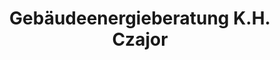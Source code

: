 ---
title: "Gebäudeenergieberatung K.H. Czajor"
url: /bovenden/gebaeudeenergieberatung-k-h-czajor/
shop: Basteln
---